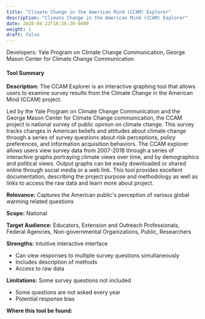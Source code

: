 ```yaml
---
title: "Climate Change in the American Mind (CCAM) Explorer"
description: "Climate Change in the American Mind (CCAM) Explorer"
date: 2020-04-22T16:56:20-0400
weight: 1
draft: false
---
```

Developers: Yale Program on Climate Change Communication, George Mason Center for Climate Change Communication

#### Tool Summary
**Description:** The CCAM Explorer is an interactive graphing tool that allows users to examine survey results from the Climate Change in the American Mind (CCAM) project. 

Led by the Yale Program on Climate Change Communication and the George Mason Center for Climate Change communication, the CCAM project is national survey of public opinion on climate change. This survey tracks changes in American beliefs and attitudes about climate change through a series of survey questions about risk perceptions, policy preferences, and information acquisition behaviors. The CCAM explorer allows users view survey data from 2007-2018 through a series of interactive graphs portraying climate views over time, and by demographics and political views. Output graphs can be easily downloaded or shared online through social media or a web link. This tool provides excellent documentation, describing the project purpose and methodology as well as links to access the raw data and learn more about project.

**Relevance:** Captures the American public's perception of various global warming related questions

**Scope:** National

**Target Audience:** Educators, Extension and Outreach Professionals, Federal Agencies, Non-governmental Organizations, Public, Researchers

**Strengths:** Intuitive interactive interface
* Can view responses to multiple survey questions simultaneously
* Includes description of methods
* Access to raw data

**Limitations:** Some survey questions not included
* Some questions are not asked every year
* Potential response bias

**Where this tool be found:** 
